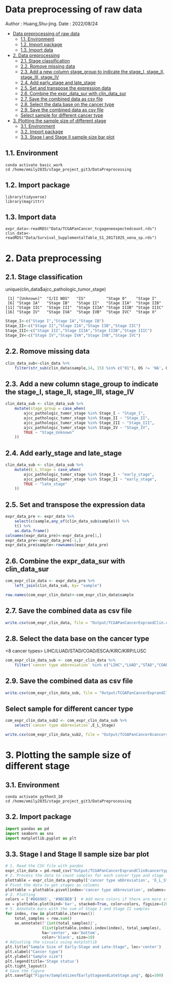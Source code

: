 # Data preprocessing of raw data
Author : Huang,Shu-jing.
Date : 2022/08/24

- [Data preprocessing of raw data](#data-preprocessing-of-raw-data)
  - [1.1. Environment](#11-environment)
  - [1.2. Import package](#12-import-package)
  - [1.3. Import data](#13-import-data)
- [2. Data preprocessing](#2-data-preprocessing)
  - [2.1. Stage classification](#21-stage-classification)
  - [2.2. Romove missing data](#22-romove-missing-data)
  - [2.3. Add a new column stage\_group to indicate the stage\_I, stage\_II, stage\_III, stage\_IV](#23-add-a-new-column-stage_group-to-indicate-the-stage_i-stage_ii-stage_iii-stage_iv)
  - [2.4. Add early\_stage and late\_stage](#24-add-early_stage-and-late_stage)
  - [2.5. Set and transpose the expression data](#25-set-and-transpose-the-expression-data)
  - [2.6. Combine the expr\_data\_sur with clin\_data\_sur](#26-combine-the-expr_data_sur-with-clin_data_sur)
  - [2.7. Save the combined data as csv file](#27-save-the-combined-data-as-csv-file)
  - [2.8. Select the data base on the cancer type](#28-select-the-data-base-on-the-cancer-type)
  - [2.9. Save the combined data as csv file](#29-save-the-combined-data-as-csv-file)
  - [Select sample for different cancer type](#select-sample-for-different-cancer-type)
- [3. Plotting the sample size of different stage](#3-plotting-the-sample-size-of-different-stage)
  - [3.1. Environment](#31-environment)
  - [3.2. Import package](#32-import-package)
  - [3.3. Stage I and Stage II sample size bar plot](#33-stage-i-and-stage-ii-sample-size-bar-plot)


## 1.1. Environment 
```shell
conda activate basic_work
cd /home/emily2835/stage_project_git3/DataPreprocessing
```
## 1.2. Import package 
```
library(tidyverse)
library(magrittr)
```
## 1.3. Import data
```
expr_data<-readRDS("Data/TCGAPanCancer_tcgageneexpectedcount.rds")
clin_data<-readRDS("Data/Survival_SupplementalTable_S1_20171025_xena_sp.rds")
```
# 2. Data preprocessing
## 2.1. Stage classification
unique(clin_data$ajcc_pathologic_tumor_stage)
```
 [1] "[Unknown]"  "I/II NOS"   "IS"         "Stage 0"    "Stage I"
 [6] "Stage IA"   "Stage IB"   "Stage II"   "Stage IIA"  "Stage IIB"
[11] "Stage IIC"  "Stage III"  "Stage IIIA" "Stage IIIB" "Stage IIIC"
[16] "Stage IV"   "Stage IVA"  "Stage IVB"  "Stage IVC"  "Stage X"
```
```r
Stage_I<-c("Stage I","Stage IA","Stage IB")
Stage_II<-c("Stage II","Stage IIA","Stage IIB","Stage IIC")
Stage_III<-c("Stage III","Stage IIIA","Stage IIIB","Stage IIIC")
Stage_IV<-c("Stage IV","Stage IVA","Stage IVB","Stage IVC")
```
## 2.2. Romove missing data
```r
clin_data_sub<-clin_data %>% 
    filter(str_sub(clin_data$sample,14, 15) %in% c("01"), OS != 'NA', OS.time != 'NA', OS.time != '0')
```
## 2.3. Add a new column stage_group to indicate the stage_I, stage_II, stage_III, stage_IV
```r
clin_data_sub <- clin_data_sub %>% 
    mutate(stage_group = case_when(
        ajcc_pathologic_tumor_stage %in% Stage_I ~ "Stage_I",
        ajcc_pathologic_tumor_stage %in% Stage_II ~ "Stage_II",
        ajcc_pathologic_tumor_stage %in% Stage_III ~ "Stage_III",
        ajcc_pathologic_tumor_stage %in% Stage_IV ~ "Stage_IV",
        TRUE ~ "Stage_Unknown"
    ))
```
## 2.4. Add early_stage and late_stage
```r
clin_data_sub <- clin_data_sub %>% 
    mutate(E_L_Stage = case_when(
        ajcc_pathologic_tumor_stage %in% Stage_I ~ "early_stage",
        ajcc_pathologic_tumor_stage %in% Stage_II ~ "early_stage",
        TRUE ~ "late_stage"
    ))
```
## 2.5. Set and transpose the expression data
```r
expr_data_pre <- expr_data %>%
    select(c(sample,any_of(clin_data_sub$sample))) %>% 
    t() %>%
    as.data.frame()
colnames(expr_data_pre)<-expr_data_pre[1,]
expr_data_pre<-expr_data_pre[-1,]
expr_data_pre$sample<-rownames(expr_data_pre)
```
## 2.6. Combine the expr_data_sur with clin_data_sur
```r
com_expr_clin_data <- expr_data_pre %>%
    left_join(clin_data_sub, by= "sample")

row.names(com_expr_clin_data)<-com_expr_clin_data$sample
```
## 2.7. Save the combined data as csv file
```r
write.csv(com_expr_clin_data, file = "Output/TCGAPanCancerExprandClin.csv")
```
## 2.8. Select the data base on the cancer type
<8 cancer types>
LIHC/LUAD/STAD/COAD/ESCA/KIRC/KIRP/LUSC
```r
com_expr_clin_data_sub <- com_expr_clin_data %>% 
    filter(`cancer type abbreviation` %in% c("LIHC","LUAD","STAD","COAD","ESCA","KIRC","KIRP","LUSC"))
```

## 2.9. Save the combined data as csv file
```r
write.csv(com_expr_clin_data_sub, file = "Output/TCGAPanCancerExprandClin8cancertype.csv")
```
## Select sample for different cancer type
```r
com_expr_clin_data_sub2 <- com_expr_clin_data_sub %>% 
    select(`cancer type abbreviation`,E_L_Stage)
```
```r
write.csv(com_expr_clin_data_sub2, file = "Output/TCGAPanCancer8cancersamplelist.csv")
```





# 3. Plotting the sample size of different stage
## 3.1. Environment 
```shell
conda activate python3_10
cd /home/emily2835/stage_project_git3/DataPreprocessing
```
## 3.2. Import package 
```python
import pandas as pd
import seaborn as sns
import matplotlib.pyplot as plt
```
## 3.3. Stage I and Stage II sample size bar plot
```python
# 1. Read the CSV file with pandas
expr_clin_data = pd.read_csv("Output/TCGAPanCancerExprandClin8cancertype.csv",low_memory=False)
# 2. Process the data to count samples for each cancer type and stage
plottable = expr_clin_data.groupby(['cancer type abbreviation', 'E_L_Stage']).size().reset_index(name='n').fillna(0)
# Pivot the data to get stages as columns
plottable = plottable.pivot(index='cancer type abbreviation', columns='E_L_Stage', values='n').fillna(0)
# 3. Plotting
colors = ['#D66965', '#9BCBEB']  # Add more colors if there are more stages
ax = plottable.plot(kind='bar', stacked=True, color=colors, figsize=(20, 10))
# 5. Annotate bars with the sum of Stage I and Stage II samples
for index, row in plottable.iterrows():
    total_samples = row.sum()
    ax.annotate(f'{int(total_samples)}', 
                (list(plottable.index).index(index), total_samples),
                ha='center', va='bottom',
                color='black', size=10)         
# Adjusting the visuals using matplotlib
plt.title("Sample Size of Early-Stage and Late-Stage", loc='center') 
plt.xlabel("Cancer type")
plt.ylabel("Sample size")
plt.legend(title='Stage status')
plt.tight_layout()
# Save the figure
plt.savefig("Figure/SampleSizeofEarlyStageandLateStage.png", dpi=300)
```